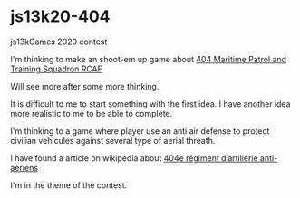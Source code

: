 # js13k20-404
js13kGames 2020 contest 

I'm thinking to make an shoot-em up game about [404 Maritime Patrol and Training Squadron RCAF](https://en.wikipedia.org/wiki/404_Maritime_Patrol_and_Training_Squadron)

Will see more after some more thinking.

It is difficult to me to start something with the first idea.
I have another idea more realistic to me to be able to complete.

I'm thinking to a game where player use an anti air defense to protect civilian vehicules against several type of aerial threath.

I have found a article on wikipedia about [404e régiment d’artillerie anti-aériens](https://fr.wikipedia.org/wiki/404e_r%C3%A9giment_d%27artillerie_anti-a%C3%A9rienne)

I'm in the theme of the contest. 
